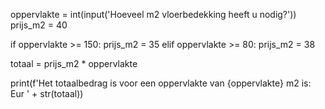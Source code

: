 oppervlakte = int(input('Hoeveel m2 vloerbedekking heeft u nodig?'))
prijs_m2 = 40

if oppervlakte >= 150:
    prijs_m2 = 35
elif oppervlakte >= 80:
    prijs_m2 = 38

totaal = prijs_m2 * oppervlakte

print(f'Het totaalbedrag is voor een oppervlakte van {oppervlakte} m2 is: Eur ' + str(totaal))
